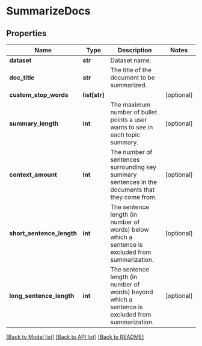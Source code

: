 # SummarizeDocs

## Properties
Name | Type | Description | Notes
------------ | ------------- | ------------- | -------------
**dataset** | **str** | Dataset name. | 
**doc_title** | **str** | The title of the document to be summarized. | 
**custom_stop_words** | **list[str]** |  | [optional] 
**summary_length** | **int** | The maximum number of bullet points a user wants to see in each topic summary. | [optional] 
**context_amount** | **int** | The number of sentences surrounding key summary sentences in the documents that they come from. | [optional] 
**short_sentence_length** | **int** | The sentence length (in number of words) below which a sentence is excluded from summarization. | [optional] 
**long_sentence_length** | **int** | The sentence length (in number of words) beyond which a sentence is excluded from summarization. | [optional] 

[[Back to Model list]](../README.md#documentation-for-models) [[Back to API list]](../README.md#documentation-for-api-endpoints) [[Back to README]](../README.md)



